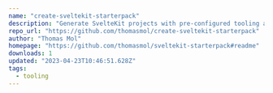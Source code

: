```yaml
---
name: "create-sveltekit-starterpack"
description: "Generate SvelteKit projects with pre-configured tooling and components."
repo_url: "https://github.com/thomasmol/create-sveltekit-starterpack"
author: "Thomas Mol"
homepage: "https://github.com/thomasmol/sveltekit-starterpack#readme"
downloads: 1
updated: "2023-04-23T10:46:51.628Z"
tags: 
  - tooling
---
```

